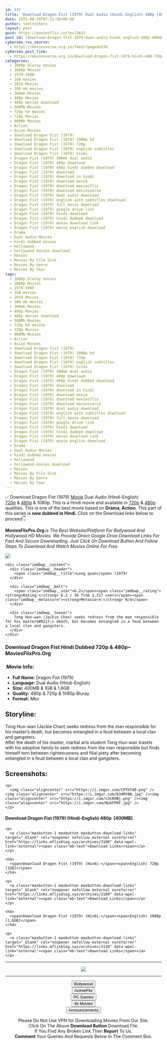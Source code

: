 ```yaml
---
id: 537
title: 'Download Dragon Fist (1979) Dual Audio (Hindi-English) 480p [400MB] || 720p [900MB] || 1080p [1.6GB]'
date: 2021-08-29T07:32:50+00:00
author: tentrockers
layout: post
guid: https://moviezflix.in/?p=12611
post id: /download-dragon-fist-1979-dual-audio-hindi-english-480p-400mb-720p-900mb-1080p-1-6gb/
cyberseo_rss_source:
  - https://moviesverse.org.in/feed/?paged=534
cyberseo_post_link:
  - https://moviesverse.org.in/download-dragon-fist-1979-hindi-480-720p-1080p/
categories:
  - 1080p bluray movies
  - 1080p Movies
  - 1970-1980
  - 1GB movies
  - 2019 Movies
  - 300 mb movies
  - 300mb Movies
  - 480p Movies
  - 480p movies download
  - 500Mb Movies
  - 720p hd movies
  - 720p Movies
  - 900Mb Movies
  - Action
  - Asian Movies
  - download Dragon Fist (1979)
  - download Dragon Fist (1979) 1080p hd
  - download Dragon Fist (1979) 720p
  - download Dragon Fist (1979) english subtitles
  - download Dragon Fist (1979) hindi
  - Dragon Fist (1979) 300mb dual audio
  - Dragon Fist (1979) 480p download
  - Dragon Fist (1979) 480p hindi dubbed download
  - Dragon Fist (1979) download
  - Dragon Fist (1979) download in hindi
  - Dragon Fist (1979) download movie
  - Dragon Fist (1979) download moviesflix
  - Dragon Fist (1979) download moviesverse
  - Dragon Fist (1979) dual audio download
  - Dragon Fist (1979) english with subtitles download
  - Dragon Fist (1979) full movie download
  - Dragon Fist (1979) google drive link
  - Dragon Fist (1979) hindi download
  - Dragon Fist (1979) hindi dubbed download
  - Dragon Fist (1979) movie download link
  - Dragon Fist (1979) movie english download
  - Drama
  - Dual Audio Movies
  - hindi dubbed movies
  - Hollywood
  - hollywood movies download
  - Movies
  - Movies By File Size
  - Movies By Genre
  - Movies By Year
tags:
  - 1080p bluray movies
  - 1080p Movies
  - 1970-1980
  - 1GB movies
  - 2019 Movies
  - 300 mb movies
  - 300mb Movies
  - 480p Movies
  - 480p movies download
  - 500Mb Movies
  - 720p hd movies
  - 720p Movies
  - 900Mb Movies
  - Action
  - Asian Movies
  - download Dragon Fist (1979)
  - download Dragon Fist (1979) 1080p hd
  - download Dragon Fist (1979) 720p
  - download Dragon Fist (1979) english subtitles
  - download Dragon Fist (1979) hindi
  - Dragon Fist (1979) 300mb dual audio
  - Dragon Fist (1979) 480p download
  - Dragon Fist (1979) 480p hindi dubbed download
  - Dragon Fist (1979) download
  - Dragon Fist (1979) download in hindi
  - Dragon Fist (1979) download movie
  - Dragon Fist (1979) download moviesflix
  - Dragon Fist (1979) download moviesverse
  - Dragon Fist (1979) dual audio download
  - Dragon Fist (1979) english with subtitles download
  - Dragon Fist (1979) full movie download
  - Dragon Fist (1979) google drive link
  - Dragon Fist (1979) hindi download
  - Dragon Fist (1979) hindi dubbed download
  - Dragon Fist (1979) movie download link
  - Dragon Fist (1979) movie english download
  - Drama
  - Dual Audio Movies
  - hindi dubbed movies
  - Hollywood
  - hollywood movies download
  - Movies
  - Movies By File Size
  - Movies By Genre
  - Movies By Year
---
```

<div class="thecontent clearfix">
  <p>
    ✅ Download Dragon Fist (1979) <a href="https://moviesverse.org.in/category/movies/" data-wpel-link="internal">Movie</a> Dual Audio (Hindi-English) <a href="https://moviesverse.org.in/720p-movies/" data-wpel-link="internal">720p</a>&nbsp;&&nbsp;<a href="https://moviesverse.org.in/480p-movies/" data-wpel-link="internal">480p</a> & 1080p. This is a Hindi movie and available in <a href="https://moviesverse.org.in/720p-movies/" data-wpel-link="internal">720p</a>&nbsp;&&nbsp;<a href="https://moviesverse.org.in/480p-movies/" data-wpel-link="internal">480p</a> qualities. This is one of the best movie based on <strong>Drama, Action</strong>. This part of this series is <strong>now dubbed in <span>Hindi.&nbsp;</span></strong><span>Click on the Download links below to proceed👇</span>
  </p>
  
  <p>
    <strong><span>MoviesFlixPro.Org&nbsp;</span></strong><em>is The Best Website/Platform For Bollywood And Hollywood HD Movies. We Provide Direct Google Drive Download Links For Fast And Secure Downloading. Just Click On Download Button And Follow Steps To&nbsp;Download And Watch Movies Online For Free.</em>
  </p>
  
  <div class="imdbwp imdbwp--movie dark">
    <div class="imdbwp__thumb">
      <a class="imdbwp__link" target="_blank" title="Long quan" href="https://www.imdb.com/title/tt0079484/" rel="nofollow external noopener noreferrer" data-wpel-link="external"><img class="imdbwp__img" src="https://m.media-amazon.com/images/M/MV5BN2E5MmVkZWQtNjFkYy00OWZkLWIxN2MtOWYxMzRjMjNjZWM1XkEyXkFqcGdeQXVyMTMxMTY0OTQ@._V1_SX300.jpg" /></a>
    </div>
    
    <div class="imdbwp__content">
      <div class="imdbwp__header">
        <span class="imdbwp__title">Long quan</span> (1979)
      </div>
      
      <div class="imdbwp__belt">
        <span class="imdbwp__star">6.2</span><span class="imdbwp__rating"><strong>Rating:</strong> 6.2 / 10 from 2,217 users</span><span class="imdbwp__metascore"><strong>Metascore:</strong> N/A</span>
      </div>
      
      <div class="imdbwp__teaser">
        Tong Huo-wan (Jackie Chan) seeks redress from the man responsible for his master&#8217;s death, but becomes entangled in a feud between a local clan and gangsters.
      </div>
    </div>
  </div>
  
  <h3>
    <span>Download Dragon Fist Hindi Dubbed 720p & 480p~ MoviesFlixPro.Org</span>
  </h3>
  
  <h3>
    <span>&nbsp;Movie Info:&nbsp;</span>
  </h3>
  
  <ul>
    <li>
      <strong>Full Name: </strong>Dragon Fist (1979)
    </li>
    <li>
      <strong>Language:</strong> Dual Audio (Hindi-English)
    </li>
    <li>
      <strong>Size:</strong> 400MB & 1GB & 1.6GB
    </li>
    <li>
      <strong>Quality:</strong> 480p & 720p & 1080p Bluray
    </li>
    <li>
      <strong>Format:</strong>&nbsp;Mkv
    </li>
  </ul>
  
  <h2>
    <span>Storyline:</span>
  </h2>
  
  <div class="summary_text">
    Tong Huo-wan (Jackie Chan) seeks redress from the man responsible for his master’s death, but becomes entangled in a feud between a local clan and gangsters.
  </div>
  
  <div>
    After the death of his master, martial arts student Tong Huo-wan travels with his adoptive family to seek redress from the man responsible but finds himself torn between righteousness and filial piety after becoming entangled in a feud between a local clan and gangsters.
  </div>
  
  <div class="summary_text">
    <h2>
      <span>Screenshots:</span>
    </h2>
    
    <p>
      <img class="aligncenter" src="https://i.imgur.com/CPfbTd0.png" /><img class="aligncenter" src="https://i.imgur.com/b3dMYBN.jpg" /><img class="aligncenter" src="https://i.imgur.com/x3s8HBj.png" /><img class="aligncenter" src="https://i.imgur.com/NukFPKF.jpg" />
    </p>
  </div>
  
  <div class="inline canwrap">
    <h4>
      <span>Download Dragon Fist (1979) (Hindi-English) </span><span>480p&nbsp; [400MB]</span>
    </h4>
    
    <p>
      <a class="maxbutton-1 maxbutton maxbutton-download-links" target="_blank" rel="noopener nofollow external noreferrer" href="https://links.mflixblog.xyz/archives/3108" data-wpel-link="external"><span class="mb-text">Download Links</span></a>
    </p>
    
    <h4>
      <span>Download Dragon Fist (1979) (Hindi-</span><span>English) 720p [1GB]</span>
    </h4>
    
    <p>
      <a class="maxbutton-1 maxbutton maxbutton-download-links" target="_blank" rel="noopener nofollow external noreferrer" href="https://links.mflixblog.xyz/archives/3109" data-wpel-link="external"><span class="mb-text">Download Links</span></a>
    </p>
    
    <h4>
      <span>Download Dragon Fist (1979) (Hindi-</span><span>English) 1080p [1.6GB]</span>
    </h4>
    
    <p>
      <a class="maxbutton-1 maxbutton maxbutton-download-links" target="_blank" rel="noopener nofollow external noreferrer" href="https://links.mflixblog.xyz/archives/3110" data-wpel-link="external"><span class="mb-text">Download Links</span></a>
    </p>
  </div>
</div>

<center>
  </p> 
  
  <hr />
  
  <p>
    <a href="http://gdrivepro.xyz/join.php" data-wpel-link="external" target="_blank" rel="nofollow external noopener noreferrer"><img src="https://i.imgur.com/FhMdWdW.png" /></a>
  </p>
  
  <hr />
  
  <p>
    <a href="https://dogemovies.xyz" target="_blank" data-wpel-link="external" rel="nofollow external noopener noreferrer"><button class="button button5">Bollywood</button></a><br /> <a href="https://animeflix.in" target="_blank" data-wpel-link="external" rel="nofollow external noopener noreferrer"><button class="button button5">AnimeFlix</button></a><br /> <a href="https://gamesflix.net/" target="_blank" data-wpel-link="external" rel="nofollow external noopener noreferrer"><button class="button button5">PC Games</button></a><br /> <a href="https://uhdmovies.in" target="_blank" data-wpel-link="external" rel="nofollow external noopener noreferrer"><button class="button button5">4k Movies</button></a><br /> <a href="https://moviesverse.org.in/announcements/" target="_blank" data-wpel-link="internal" rel="noopener"><button class="button button5">Announcements</button></a>
  </p>
  
  <div class="alert alert-danger">
    Please Do Not Use VPN for Downloading Movies From Our Site.
  </div>
  
  <div class="alert alert-success">
    Click On The Above <strong>Download Button</strong> Download File.
  </div>
  
  <div class="alert alert-warning">
    If You Find Any Broken Link Then <strong>Report</strong> To Us.
  </div>
  
  <div class="alert alert-info">
    <strong>Comment</strong> Your Queries And Requests Below In The Comment Box.
  </div>
  
  <p>
    </center>
  </p>